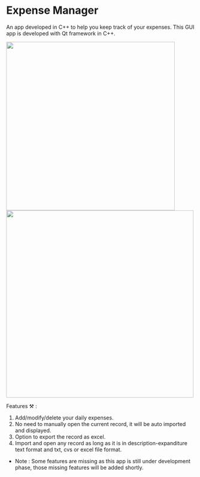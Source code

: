 # Expense Manager
An app developed in C++ to help you keep track of your expenses.
This GUI app is developed with Qt framework in C++.

<img src="https://user-images.githubusercontent.com/56465574/207687434-c8967184-8824-4f53-9269-d5b857fcc845.png" width="450" /> <img src="https://user-images.githubusercontent.com/56465574/207687450-23f80db4-a682-4b2f-b3de-8afd6dfc4a5e.png" width="500" />




Features ⚒️ :
1. Add/modify/delete your daily expenses.
2. No need to manually open the current record, it will be auto imported and displayed.
3. Option to export the record as excel.
4. Import and open any record as long as it is in description-expanditure text format and txt, cvs or excel file format.

- Note : Some features are missing as this app is still under development phase, those missing features will be added shortly.
